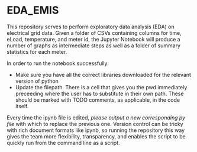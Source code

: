 # EDA_EMIS

This repository serves to perform exploratory data analysis (EDA) on electrical grid data. Given a folder of CSVs containing columns for time, eLoad, temperature, and meter id, the Jupyter Notebook will produce a number of graphs as intermediate steps as well as a folder of summary statistics for each meter.

In order to run the notebook successfully:
+ Make sure you have all the correct libraries downloaded for the relevant version of python
+ Update the filepath. There is a cell that gives you the pwd immediately preceeding where the user has to substitute in their own path.
These should be marked with TODO comments, as applicable, in the code itself.

Every time the ipynb file is edited, *please output a new corresponding py file* with which to replace the previous one. Version control can be tricky with rich document formats like ipynb, so running the repository this way gives the team more flexibility, transparency, and enables the script to be quickly run from the command line as a script. 


